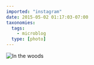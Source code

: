 ```yaml
---
imported: "instagram"
date: 2015-05-02 01:17:03-07:00
taxonomies:
  tags:
    - microblog
  type: [photo]
---
```

![In the woods](/media/images/photos/2015/05/0b04410c5d9f72e4c7ed8e5607733e7b.jpg)

